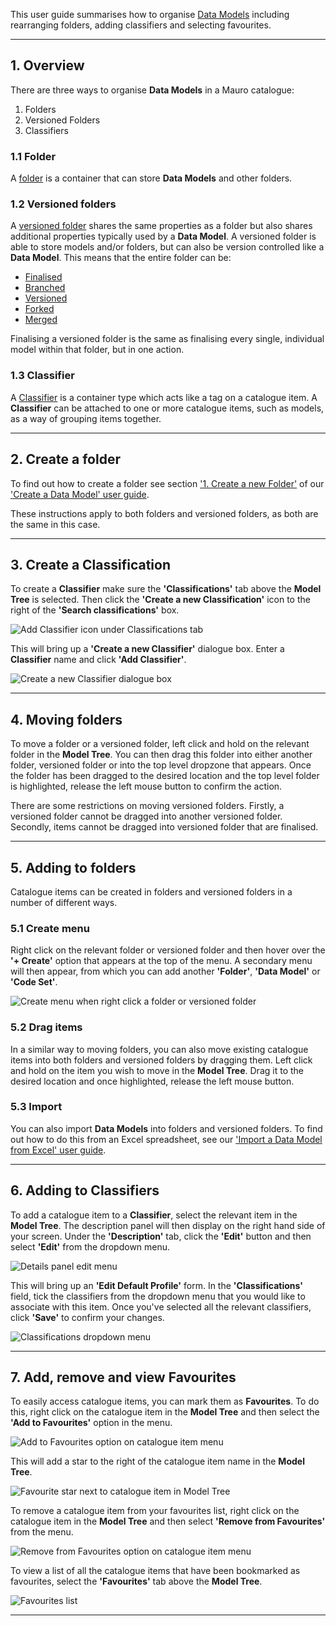 This user guide summarises how to organise [Data Models](../../glossary/data-model/data-model.md) including rearranging folders, adding classifiers and selecting favourites. 

---

## 1. Overview

There are three ways to organise **Data Models** in a Mauro catalogue:

1. Folders
2. Versioned Folders
3. Classifiers

### 1.1 Folder

A [folder](../../glossary/folder/folder.md) is a container that can store **Data Models** and other folders.

### 1.2 Versioned folders

A [versioned folder](../../glossary/versioned-folder/versioned-folder.md) shares the same properties as a folder but also shares additional properties typically used by a **Data Model**. A versioned folder is able to store models and/or folders, but can also be version controlled like a **Data Model**. This means that the entire folder can be:

* [Finalised](../../glossary/finalise/finalise.md)
* [Branched](../../glossary/branch/branch.md)
* [Versioned](../../glossary/version/version.md)
* [Forked](../../glossary/fork/fork.md)
* [Merged](../../glossary/merging/merging.md)

Finalising a versioned folder is the same as finalising every single, individual model within that folder, but in one action.

### 1.3 Classifier 

A [Classifier](../../glossary/classification/classification.md) is a container type which acts like a tag on a catalogue item. A **Classifier** can be attached to one or more catalogue items, such as models, as a way of grouping items together.

---

## 2. Create a folder

To find out how to create a folder see section ['1. Create a new Folder'](../create-a-data-model/create-a-data-model.md#create-a-new-folder) of our ['Create a Data Model' user guide](../create-a-data-model/create-a-data-model.md).

These instructions apply to both folders and versioned folders, as both are the same in this case.

---

## 3. Create a Classification

To create a **Classifier** make sure the **'Classifications'** tab above the **Model Tree** is selected. Then click the **'Create a new Classification'** icon to the right of the **'Search classifications'** box.

![Add Classifier icon under Classifications tab](add-classifier.png)

This will bring up a **'Create a new Classifier'** dialogue box. Enter a **Classifier** name and click **'Add Classifier'**.

![Create a new Classifier dialogue box](create-a-new-classifier-box.png)

---

## 4. Moving folders

To move a folder or a versioned folder, left click and hold on the relevant folder in the **Model Tree**. You can then drag this folder into either another folder, versioned folder or into the top level dropzone that appears. Once the folder has been dragged to the desired location and the top level folder is highlighted, release the left mouse button to confirm the action. 

There are some restrictions on moving versioned folders. Firstly, a versioned folder cannot be dragged into another versioned folder. Secondly, items cannot be dragged into versioned folder that are finalised.

---

## 5. Adding to folders

Catalogue items can be created in folders and versioned folders in a number of different ways. 

### 5.1 Create menu

Right click on the relevant folder or versioned folder and then hover over the **'+ Create'** option that appears at the top of the menu. A secondary menu will then appear, from which you can add another **'Folder'**, **'Data Model'** or **'Code Set'**.

![Create menu when right click a folder or versioned folder](add-content-to-folder.png)


### 5.2 Drag items

In a similar way to moving folders, you can also move existing catalogue items into both folders and versioned folders by dragging them. Left click and hold on the item you wish to move in the **Model Tree**. Drag it to the desired location and once highlighted, release the left mouse button.  


### 5.3 Import 

You can also import **Data Models** into folders and versioned folders. To find out how to do this from an Excel spreadsheet, see our ['Import a Data Model from Excel' user guide](../import-data-model-from-excel/import-data-model-from-excel.md).

---

## 6. Adding to Classifiers

To add a catalogue item to a **Classifier**, select the relevant item in the **Model Tree**. The description panel will then display on the right hand side of your screen. Under the **'Description'** tab, click the **'Edit'** button and then select **'Edit'** from the dropdown menu.

![Details panel edit menu](edit-details-panel-menu.png)

This will bring up an **'Edit Default Profile'** form. In the **'Classifications'** field, tick the classifiers from the dropdown menu that you would like to associate with this item. Once you've selected all the relevant classifiers, click **'Save'** to confirm your changes.

![Classifications dropdown menu](select-classifiers.png)

---

## 7. Add, remove and view Favourites

To easily access catalogue items, you can mark them as **Favourites**. To do this, right click on the catalogue item in the **Model Tree** and then select the **'Add to Favourites'** option in the menu.

![Add to Favourites option on catalogue item menu](add-to-favourites-menu.png)

This will add a star to the right of the catalogue item name in the **Model Tree**.

![Favourite star next to catalogue item in Model Tree](catalogue-item-favourite.png)

To remove a catalogue item from your favourites list, right click on the catalogue item in the **Model Tree** and then select **'Remove from Favourites'** from the menu.

![Remove from Favourites option on catalogue item menu](remove-from-favourites-menu.png)

To view a list of all the catalogue items that have been bookmarked as favourites, select the **'Favourites'** tab above the **Model Tree**.

![Favourites list](favourites-list.png)

---